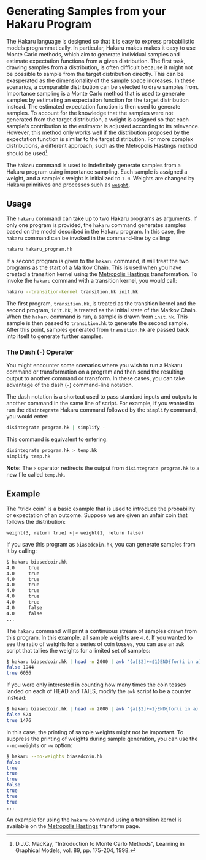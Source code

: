 # Generating Samples from your Hakaru Program #

The Hakaru language is designed so that it is easy to express probabilistic models programmatically. In particular, Hakaru makes makes it easy to use Monte Carlo methods, 
which aim to generate individual samples and estimate expectation functions from a given distribution. The first task, drawing samples from a distribution, is often 
difficult because it might not be possible to sample from the target distribution directly. This can be exasperated as the dimensionality of the sample space increases. In 
these scenarios, a comparable distribution can be selected to draw samples from. Importance sampling is a Monte Carlo method that is used to generate samples by estimating 
an expectation function for the target distribution instead. The estimated expectation function is then used to generate samples. To account for the knowledge that the 
samples were not generated from the target distribution, a weight is assigned so that each sample's contribution to the estimator is adjusted according to its relevance. 
However, this method only works well if the distribution proposed by the expectation function is similar to the target distribution. For more complex distributions, a 
different approach, such as the Metropolis Hastings method should be used[^1].

The `hakaru` command is used to indefinitely generate samples from a Hakaru program using importance sampling. Each sample is assigned a weight, and a sample's weight is 
initialized to `1.0`. Weights are changed by Hakaru primitives and processes such as [`weight`](../lang/rand.md).

## Usage ##

The `hakaru` command can take up to two Hakaru programs as arguments. If only one program is provided, the `hakaru` command generates samples based on the model described in
the Hakaru program. In this case, the `hakaru` command can be invoked in the command-line by calling:

````bash
hakaru hakaru_program.hk
````

If a second program is given to the `hakaru` command, it will treat the two programs as the start of a Markov Chain. This is used when you have created a transition kernel 
using the [Metropolis Hastings](../transforms/mh.md) transformation. To invoke the `hakaru` command with a transition kernel, you would call:

````bash
hakaru --transition-kernel transition.hk init.hk
````

The first program, `transition.hk`,  is treated as the transition kernel and the second program, `init.hk`, is treated as the initial state of the Markov Chain. When the 
`hakaru` command is run, a sample is drawn from `init.hk`. This sample is then passed to `transition.hk` to generate the second sample. After this point, samples generated
from `transition.hk` are passed back into itself to generate further samples.

### The Dash (`-`) Operator ###

You might encounter some scenarios where you wish to run a Hakaru command or transformation on a program and then send the resulting output to another command or transform. 
In these cases, you can take advantage of the dash (`-`) command-line notation.

The dash notation is a shortcut used to pass standard inputs and outputs to another command in the same line of script. For example, if you wanted to run the `disintegrate`
Hakaru command followed by the `simplify` command, you would enter:

````bash
disintegrate program.hk | simplify -
````

This command is equivalent to entering:

````bash
disintegrate program.hk > temp.hk
simplify temp.hk
````

**Note:** The `>` operator redirects the output from `disintegrate program.hk` to a new file called `temp.hk`.

## Example ##

The "trick coin" is a basic example that is used to introduce the probability or expectation of an outcome. Suppose we are given an unfair coin that follows the distribution:

````nohighlight
weight(3, return true) <|> weight(1, return false)
````

If you save this program as `biasedcoin.hk`, you can generate samples from it by calling:

````bash
$ hakaru biasedcoin.hk
4.0     true
4.0     true
4.0     true
4.0     true
4.0     true
4.0     true
4.0     true
4.0     false
4.0     false
...
````

The `hakaru` command will print a continuous stream of samples drawn from this program. In this example, all sample weights are `4.0`. If you wanted to see the ratio of 
weights for a series of coin tosses, you can use an `awk` script that tallies the weights for a limited set of samples:

````bash
$ hakaru biasedcoin.hk | head -n 2000 | awk '{a[$2]+=$1}END{for(i in a) print i, a[i]}'
false 1944
true 6056
````

If you were only interested in counting how many times the coin tosses landed on each of HEAD and TAILS, modify the `awk` script to be a counter instead:

````bash
$ hakaru biasedcoin.hk | head -n 2000 | awk '{a[$2]+=1}END{for(i in a) print i, a[i]}'
false 524
true 1476
````

In this case, the printing of sample weights might not be important. To suppress the printing of weights during sample generation, you can use the `--no-weights` or `-w` 
option:

````bash
$ hakaru --no-weights biasedcoin.hk
false
true
true
true
false
true
true
true
...
````

An example for using the `hakaru` command using a transition kernel is available on the [Metropolis Hastings](../transforms/mh.md) transform page.

[^1]: D.J.C. MacKay, "Introduction to Monte Carlo Methods", Learning in Graphical Models, vol. 89, pp. 175-204, 1998.